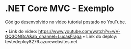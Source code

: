 # .NET Core MVC - Exemplo
Código desenvolvido no vídeo tutorial postado no YouTube.

• Link do vídeo: https://www.youtube.com/watch?v=wV-GQ3ONGcA&ab_channel=LucasFraga
• Link do deploy: testedeploy8276.azurewebsites.net
